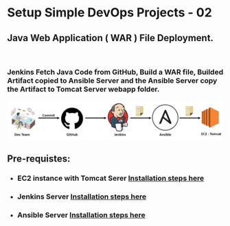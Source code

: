 # Setup Simple DevOps Projects - 02

## Java Web Application ( WAR ) File Deployment.
<br>

### Jenkins Fetch Java Code from GitHub, Build a WAR file, Builded Artifact copied to Ansible Server and the Ansible Server copy the Artifact to Tomcat Server webapp folder.

![project 1](images/simple-devops-02.png)

## Pre-requistes:

* ### EC2 instance with Tomcat Serer [Installation steps here](../Tomcat/install-tomcat-ec2.md)
* ### Jenkins Server [Installation steps here](../Jenkins/install-jenkins-docker-compose.md)
* ### Ansible Server [Installation steps here](../Ansible/install-ansible-tower-single-machine-integrated.md)